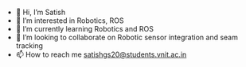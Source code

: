 - 👋 Hi, I’m Satish
- 👀 I’m interested in Robotics, ROS
- 🌱 I’m currently learning Robotics and ROS
- 💞️ I’m looking to collaborate on Robotic sensor integration and seam tracking  
- 📫 How to reach me satishgs20@students.vnit.ac.in

<!---
maverick-satya/maverick-satya is a ✨ special ✨ repository because its `README.md` (this file) appears on your GitHub profile.
You can click the Preview link to take a look at your changes.
--->
